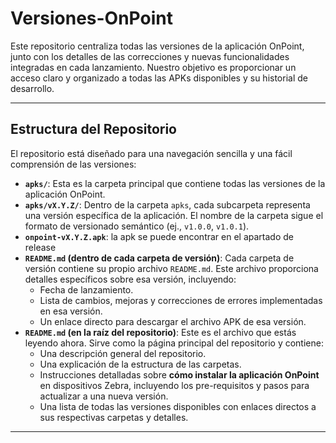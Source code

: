 # Versiones-OnPoint

Este repositorio centraliza todas las versiones de la aplicación OnPoint, junto con los detalles de las correcciones y nuevas funcionalidades integradas en cada lanzamiento. Nuestro objetivo es proporcionar un acceso claro y organizado a todas las APKs disponibles y su historial de desarrollo.

---

## Estructura del Repositorio

El repositorio está diseñado para una navegación sencilla y una fácil comprensión de las versiones:
* **`apks/`**: Esta es la carpeta principal que contiene todas las versiones de la aplicación OnPoint.
* **`apks/vX.Y.Z/`**: Dentro de la carpeta `apks`, cada subcarpeta representa una versión específica de la aplicación. El nombre de la carpeta sigue el formato de versionado semántico (ej., `v1.0.0`, `v1.0.1`).
* **`onpoint-vX.Y.Z.apk`**: la apk se puede encontrar en el apartado de release
* **`README.md` (dentro de cada carpeta de versión)**: Cada carpeta de versión contiene su propio archivo `README.md`. Este archivo proporciona detalles específicos sobre esa versión, incluyendo:
    * Fecha de lanzamiento.
    * Lista de cambios, mejoras y correcciones de errores implementadas en esa versión.
    * Un enlace directo para descargar el archivo APK de esa versión.
* **`README.md` (en la raíz del repositorio)**: Este es el archivo que estás leyendo ahora. Sirve como la página principal del repositorio y contiene:
    * Una descripción general del repositorio.
    * Una explicación de la estructura de las carpetas.
    * Instrucciones detalladas sobre **cómo instalar la aplicación OnPoint** en dispositivos Zebra, incluyendo los pre-requisitos y pasos para actualizar a una nueva versión.
    * Una lista de todas las versiones disponibles con enlaces directos a sus respectivas carpetas y detalles.

---
